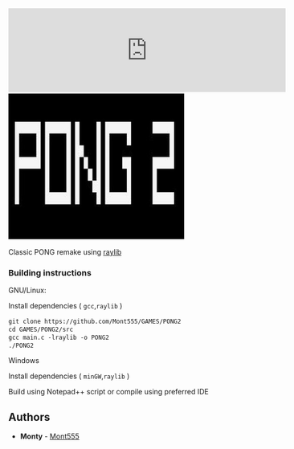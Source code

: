 <iframe src="https://itch.io/embed/651614?linkback=true" width="552" height="167" frameborder="0"><a href="https://montm.itch.io/pong-2">PONG 2 by Montm</a></iframe>

<img src="https://github.com/Mont555/GAMES/blob/master/PONG2/logo/PONG2_350x290.png" width=350>

Classic PONG remake using [raylib](https://github.com/raysan5/raylib/)

### Building instructions

<!---
TODO: Add build instructions for other platforms
-->

GNU/Linux:

Install dependencies ( `gcc`,`raylib` )

```
git clone https://github.com/Mont555/GAMES/PONG2 
cd GAMES/PONG2/src
gcc main.c -lraylib -o PONG2
./PONG2
```
Windows

Install dependencies ( `minGW`,`raylib` )

Build using Notepad++ script or compile using preferred IDE

## Authors

* **Monty** - [Mont555](https://github.com/Mont555)

